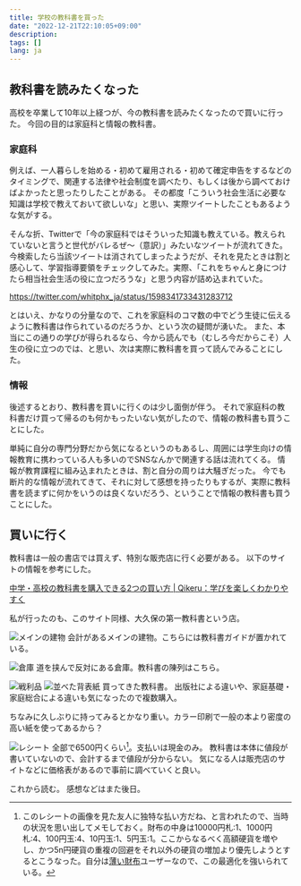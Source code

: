 ```yaml
---
title: 学校の教科書を買った
date: "2022-12-21T22:10:05+09:00"
description:
tags: []
lang: ja
---
```


## 教科書を読みたくなった

高校を卒業して10年以上経つが、今の教科書を読みたくなったので買いに行った。
今回の目的は家庭科と情報の教科書。

### 家庭科
例えば、一人暮らしを始める・初めて雇用される・初めて確定申告をするなどのタイミングで、関連する法律や社会制度を調べたり、もしくは後から調べておけばよかったと思ったりしたことがある。
その都度「こういう社会生活に必要な知識は学校で教えておいて欲しいな」と思い、実際ツイートしたこともあるような気がする。

そんな折、Twitterで「今の家庭科ではそういった知識も教えている。教えられていないと言うと世代がバレるぜ〜（意訳）」みたいなツイートが流れてきた。
今検索したら当該ツイートは消されてしまったようだが、それを見たときは割と感心して、学習指導要領をチェックしてみた。実際、「これをちゃんと身につけたら相当社会生活の役に立つだろうな」と思う内容が詰め込まれていた。

https://twitter.com/whitphx_ja/status/1598341733431283712

とはいえ、かなりの分量なので、これを家庭科のコマ数の中でどう生徒に伝えるように教科書は作られているのだろうか、という次の疑問が湧いた。
また、本当にこの通りの学びが得られるなら、今から読んでも（むしろ今だからこそ）人生の役に立つのでは、と思い、次は実際に教科書を買って読んでみることにした。

### 情報
後述するとおり、教科書を買いに行くのは少し面倒が伴う。
それで家庭科の教科書だけ買って帰るのも何かもったいない気がしたので、情報の教科書も買うことにした。

単純に自分の専門分野だから気になるというのもあるし、周囲には学生向けの情報教育に携わっている人も多いのでSNSなんかで関連する話は流れてくる。
情報が教育課程に組み込まれたときは、割と自分の周りは大騒ぎだった。
今でも断片的な情報が流れてきて、それに対して感想を持ったりもするが、実際に教科書を読まずに何かをいうのは良くないだろう、ということで情報の教科書も買うことにした。

## 買いに行く

教科書は一般の書店では買えず、特別な販売店に行く必要がある。
以下のサイトの情報を参考にした。

[中学・高校の教科書を購入できる2つの買い方 | Qikeru：学びを楽しくわかりやすく](https://media.qikeru.me/school-textbook/)

私が行ったのも、このサイト同様、大久保の第一教科書という店。

![メインの建物](./images/PXL_20221221_071404311.jpg)
会計があるメインの建物。こちらには教科書ガイドが置かれている。

![倉庫](./images/PXL_20221221_074040244.jpg)
道を挟んで反対にある倉庫。教科書の陳列はこちら。

![戦利品](./images/PXL_20221221_130720042.jpg)
![並べた背表紙](./images/PXL_20221221_130825095.jpg)
買ってきた教科書。
出版社による違いや、家庭基礎・家庭総合による違いも気になったので複数購入。

ちなみに久しぶりに持ってみるとかなり重い。カラー印刷で一般の本より密度の高い紙を使ってあるから？

![レシート](./images/PXL_20221221_134308732.jpg)
全部で6500円くらい[^1]。支払いは現金のみ。
教科書は本体に値段が書いていないので、会計するまで値段が分からない。
気になる人は販売店のサイトなどに価格表があるので事前に調べていくと良い。

これから読む。
感想などはまた後日。

[^1]:このレシートの画像を見た友人に独特な払い方だね、と言われたので、当時の状況を思い出してメモしておく。財布の中身は10000円札:1、1000円札:4、100円玉:4、10円玉:1、5円玉:1。ここからなるべく高額硬貨を増やし、かつ5n円硬貨の重複の回避をそれ以外の硬貨の増加より優先しようとするとこうなった。自分は[薄い財布](https://superclassic.jp/?pid=16355432)ユーザーなので、この最適化を強いられている。
